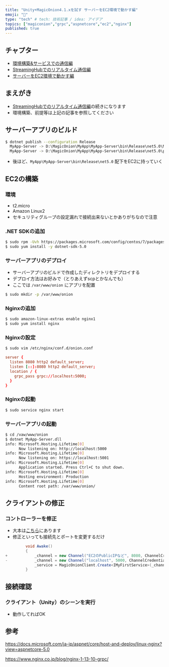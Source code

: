 ```yaml
---
title: "Unity+MagicOnion4.1.xを試す サーバーをEC2環境で動かす編"
emoji: "🔖"
type: "tech" # tech: 技術記事 / idea: アイデア
topics: ["magiconion","grpc","aspnetcore","ec2","nginx"]
published: true
---
```


## チャプター

- [環境構築&サービスでの通信編](https://zenn.dev/hrs/articles/magiconion-v4-1-x-unity-service)
- [StreamingHubでのリアルタイム通信編](https://zenn.dev/hrs/articles/magiconion-v4-1-x-unity-streaming-hub)
- [サーバーをEC2環境で動かす編](https://zenn.dev/hrs/articles/magiconion-v4-1-x-unity-aws-ec2-nginx)

## まえがき

- [StreamingHubでのリアルタイム通信編](https://zenn.dev/hrs/articles/magiconion-v4-1-x-unity-streaming-hub)の続きになります
- 環境構築、前提等は上記の記事を参照してください

## サーバーアプリのビルド

```bash
$ dotnet publish --configuration Release
  MyApp-Server -> D:\MagicOnion\MyApp\MyApp-Server\bin\Release\net5.0\MyApp-Server.dll
  MyApp-Server -> D:\MagicOnion\MyApp\MyApp-Server\bin\Release\net5.0\publish\
```

- 後ほど、`MyApp\MyApp-Server\bin\Release\net5.0` 配下をEC2に持っていく

## EC2の構築

### 環境

- t2.micro
- Amazon Linux2
- セキュリティグループの設定漏れで接続出来ないとかありがちなので注意

### .NET SDKの追加

```bash
$ sudo rpm -Uvh https://packages.microsoft.com/config/centos/7/packages-microsoft-prod.rpm
$ sudo yum install -y dotnet-sdk-5.0
```

### サーバーアプリのデプロイ

- サーバーアプリのビルドで作成したディレクトリをデプロイする
- デプロイ方法はお好みで（とりあえずscpとかなんでも）
- ここでは `/var/www/onion` にアプリを配置

```bash
$ sudo mkdir -p /var/www/onion
```

### Nginxの追加

```bash
$ sudo amazon-linux-extras enable nginx1
$ sudo yum install nginx
```

### Nginxの設定

```bash
$ sudo vim /etc/nginx/conf.d/onion.conf
```

```nginx:/etc/nginx/conf.d/onion.conf
server {
  listen 8080 http2 default_server;
  listen [::]:8080 http2 default_server;
  location / {
    grpc_pass grpc://localhost:5000;
  }
}
```

### Nginxの起動

```bash
$ sudo service nginx start
```

### サーバーアプリの起動

```bash
$ cd /vaw/www/onion
$ dotnet MyApp-Server.dll
info: Microsoft.Hosting.Lifetime[0]
      Now listening on: http://localhost:5000
info: Microsoft.Hosting.Lifetime[0]
      Now listening on: https://localhost:5001
info: Microsoft.Hosting.Lifetime[0]
      Application started. Press Ctrl+C to shut down.
info: Microsoft.Hosting.Lifetime[0]
      Hosting environment: Production
info: Microsoft.Hosting.Lifetime[0]
      Content root path: /var/www/onion/
```


## クライアントの修正

### コントローラーを修正

- 大本は[こちら](https://zenn.dev/hrs/articles/magiconion-v4-1-x-unity-streaming-hub)にあります
- 修正といっても接続先とポートを変更するだけ

```diff:Assets/Scripts/MyApp/MyFirstController.cs
         void Awake()
         {
+            _channel = new Channel("EC2のPublicIPなど", 8080, ChannelCredentials.Insecure);
-            _channel = new Channel("localhost", 5000, ChannelCredentials.Insecure);
             _service = MagicOnionClient.Create<IMyFirstService>(_channel);
         }
```

## 接続確認

### クライアント（Unity）のシーンを実行

- 動作してればOK

## 参考

https://docs.microsoft.com/ja-jp/aspnet/core/host-and-deploy/linux-nginx?view=aspnetcore-5.0

https://www.nginx.co.jp/blog/nginx-1-13-10-grpc/
